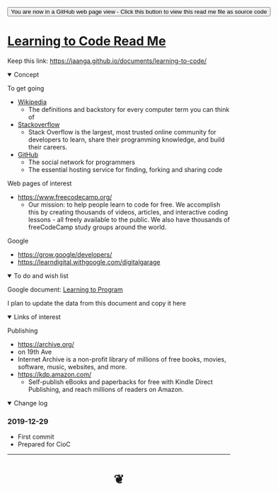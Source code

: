 <span style=display:none; >[You are now in a GitHub source code view - click this link to view Read Me file as a web page]( https://jaanga.github.io/documents/learning-to-code/ "View file as a web page." ) </span>


<div><input type=button onclick="window.location.href='https://github.com/jaanga/jaanga.github.io/tree/master/documents/learning-to-code/README.md'";
value='You are now in a GitHub web page view - Click this button to view this read me file as source code' ></div>


# [Learning to Code Read Me]( #README.md )

Keep this link: https://jaanga.github.io/documents/learning-to-code/ 

<!--
<iframe src=https://jaanga.github.io/cookbook/examples/xxxxxx/xxxxxx.html width=100% height=500px >Iframes are not viewable in GitHub source code view</iframe>
_basic-html.html_

### Full Screen: [ZZZZZ]( https://jaanga.github.io/cookbook/examples/xxxxxx/xxxxxx.html )

-->

<details open >
<summary>Concept</summary>

To get going

* [Wikipedia]( https://en.wikipedia.org/ )
  * The definitions and backstory for every computer term you can think of
* [Stackoverflow]( https://stackoverflow.com/ )
  * Stack Overflow is the largest, most trusted online community for developers to learn, share their programming knowledge, and build their careers.
* [GitHub]( https://github.com/ )
  * The social network for programmers
  * The essential hosting service for finding, forking and sharing code
  
  
Web pages of interest

* https://www.freecodecamp.org/
  * Our mission: to help people learn to code for free. We accomplish this by creating thousands of videos, articles, and interactive coding lessons - all freely available to the public. We also have thousands of freeCodeCamp study groups around the world.


Google

* https://grow.google/developers/
* https://learndigital.withgoogle.com/digitalgarage


 


</details>

<details open >
<summary>To do and wish list </summary>

Google document: [Learning to Program]( https://docs.google.com/document/d/1qSn_HibbOF-giNUv9OHf4eeUSo9rU2bRSTATQEL8Y0M/edit#heading=h.cn31rmtp8hb )

I plan to update the data from this document and copy it here

</details>


<details open >
<summary>Links of interest</summary>

Publishing

* https://archive.org/ 
 * on 19th Ave
 * Internet Archive is a non-profit library of millions of free books, movies, software, music, websites, and more.
* https://kdp.amazon.com/ 
  * Self-publish eBooks and paperbacks for free with Kindle Direct Publishing, and reach millions of readers on Amazon.

</details>

<details open >
<summary>Change log </summary>

### 2019-12-29

* First commit
* Prepared for CioC

</details>

***

# <center title="hello!" ><a href=javascript:window.scrollTo(0,0); style=text-decoration:none; > ❦ </a></center>
